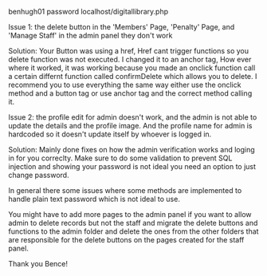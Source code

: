 benhugh01
password
localhost/digitallibrary.php

Issue 1:
the delete button in the 'Members' Page, 'Penalty' Page, and 'Manage Staff' in the admin panel they don't work 

Solution:
Your Button was using a href, Href cant trigger functions so you delete function was not executed. I changed it to an anchor tag, How ever where it worked, it was working because you made an onclick function call a certain differnt function called confirmDelete which allows you to delete. I recommend you to use everything the same way either use the onclick method and a button tag or use anchor tag and the correct method calling it.

Issue 2:
the profile edit for admin doesn't work, and the admin is not able to update the details and the profile image. And the profile name for admin is hardcoded so it doesn't update itself by whoever is logged in.

Solution:
Mainly done fixes on how the admin verification works and loging in for you correclty. Make sure to do some validation to prevent SQL injection and showing your password is not ideal you need an option to just change password.

In general there some issues where some methods are implemented to handle plain text password which is not ideal to use.

You might have to add more pages to the admin panel if you want to allow admin to delete records but not the staff and migrate the delete buttons and functions to the admin folder and delete the ones from the other folders that are responsible for the delete buttons on the pages created for the staff panel.

Thank you Bence! 
